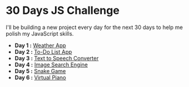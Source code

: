 # 30 Days JS Challenge

I'll be building a new project every day for the next 30 days to help me polish my JavaScript skills.

- **Day 1 :** [Weather App](https://internetmadecoder.github.io/30-Days-JS-Challenge/day%201/)
- **Day 2 :** [To-Do List App](https://internetmadecoder.github.io/30-Days-JS-Challenge/Day%202/)
- **Day 3 :** [Text to Speech Converter](https://internetmadecoder.github.io/30-Days-JS-Challenge/Day%203/)
- **Day 4 :** [Image Search Engine](https://internetmadecoder.github.io/30-Days-JS-Challenge/Day%204/)
- **Day 5 :** [Snake Game](https://internetmadecoder.github.io/30-Days-JS-Challenge/Day%205/)
- **Day 6 :** [Virtual Piano](https://internetmadecoder.github.io/30-Days-JS-Challenge/Day%206/)